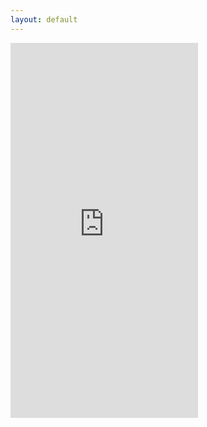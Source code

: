 ```yaml
---
layout: default
---
```

<iframe src="https://itch.io/embed-upload/1719250?color=333333" allowfullscreen=" width="1024" height="600" style="border:none;"></iframe>
